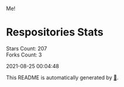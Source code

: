 Me!

# Respositories Stats
Stars Count: 207  
Forks Count: 3

2021-08-25 00:04:48  

This README is automatically generated by [🐰](https://github.com/rnitta/rnitta).
